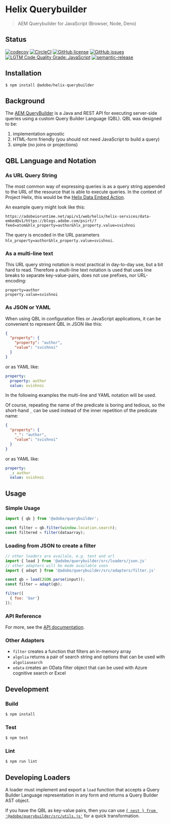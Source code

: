 # Helix Querybuilder

> AEM Querybuilder for JavaScript (Browser, Node, Deno)

## Status
[![codecov](https://img.shields.io/codecov/c/github/adobe/helix-querybuilder.svg)](https://codecov.io/gh/adobe/helix-querybuilder)
[![CircleCI](https://img.shields.io/circleci/project/github/adobe/helix-querybuilder.svg)](https://circleci.com/gh/adobe/helix-querybuilder)
[![GitHub license](https://img.shields.io/github/license/adobe/helix-querybuilder.svg)](https://github.com/adobe/helix-querybuilder/blob/main/LICENSE.txt)
[![GitHub issues](https://img.shields.io/github/issues/adobe/helix-querybuilder.svg)](https://github.com/adobe/helix-querybuilder/issues)
[![LGTM Code Quality Grade: JavaScript](https://img.shields.io/lgtm/grade/javascript/g/adobe/helix-querybuilder.svg?logo=lgtm&logoWidth=18)](https://lgtm.com/projects/g/adobe/helix-querybuilder)
[![semantic-release](https://img.shields.io/badge/%20%20%F0%9F%93%A6%F0%9F%9A%80-semantic--release-e10079.svg)](https://github.com/semantic-release/semantic-release)

## Installation

```bash
$ npm install @adobe/helix-querybuilder
```
## Background

The [AEM QueryBuilder](https://docs.adobe.com/content/help/en/experience-manager-65/developing/platform/query-builder/querybuilder-api.html) is a Java and REST API for executing server-side queries using a custom Query Builder Language (QBL). QBL was designed to be:

1. implementation agnostic
2. HTML-form friendly (you should not need JavaScript to build a query)
3. simple (no joins or projections)

## QBL Language and Notation

### As URL Query String

The most common way of expressing queries is as a query string appended to the URL of the resource that is able to execute queries. In the context of Project Helix, this would be the [Helix Data Embed Action](https://github.com/adobe/helix-data-embed#filtering-results).

An example query might look like this:

```
https://adobeioruntime.net/api/v1/web/helix/helix-services/data-embed@v1/https://blogs.adobe.com/psirt/?feed=atom&hlx_property=author&hlx_property.value=svishnoi
```

The query is encoded in the URL parameters `hlx_property=author&hlx_property.value=svishnoi`.

### As a multi-line text

This URL query string notation is most practical in day-to-day use, but a bit hard to read. Therefore a multi-line text notation is used that uses line breaks to separate key-value-pairs, does not use prefixes, nor URL-encoding:

```
property=author
property.value=svishnoi
```

### As JSON or YAML

When using QBL in configuration files or JavaScript applications, it can be convenient to represent QBL in JSON like this:

```json
{
  "property": {
    "property": "author",
    "value": "svishnoi"
  }
}
```

or as YAML like:

```yaml
property:
  property: author
  value: svishnoi
```

In the following examples the multi-line and YAML notation will be used.

Of course, repeating the name of the predicate is boring and tedious, so the short-hand `_` can be used instead of the inner repetition of the predicate name:

```json
{
  "property": {
    "_": "author",
    "value": "svishnoi"
  }
}
```

or as YAML like:

```yaml
property:
  _: author
  value: svishnoi
```

## Usage

### Simple Usage

```javascript
import { qb } from '@adobe/querybuilder';

const filter = qb.filter(window.location.search);
const filtered = filter(dataarray);
```

### Loading from JSON to create a filter

```javascript
// other loaders are availale, e.g. text and url
import { load } from '@adobe/querybuilder/src/loaders/json.js'
// other adapters will be made available soon
import { adapt } from '@adobe/querybuilder/src/adapters/filter.js'

const qb = load(JSON.parse(input));
const filter = adapt(qb);

filter([
  { foo: 'bar'}
]);
```

### API Reference

For more, see the [API documentation](docs/API.md).

### Other Adapters

- `filter` creates a function that filters an in-memory array
- `algolia` returns a pair of search string and options that can be used with `algoliasearch`
- `odata` creates an OData filter object that can be used with Azure cognitive search or Excel

## Development

### Build

```bash
$ npm install
```

### Test

```bash
$ npm test
```

### Lint

```bash
$ npm run lint
```

## Developing Loaders

A loader must implement and export a `load` function that accepts a Query Builder Language representation in any form and returns a Query Builder AST object.

If you have the QBL as key-value pairs, then you can use  [`{ nest } from '@adobe/querybuilder/src/utils.js'`](./docs/API.md#nest) for a quick transformation.
